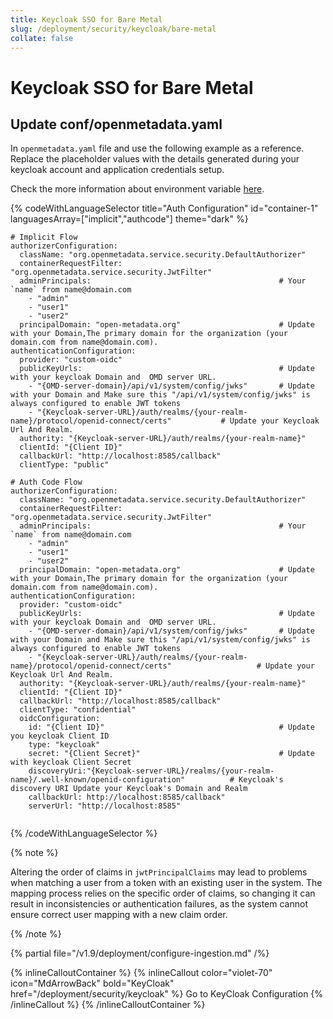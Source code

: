 ```yaml
---
title: Keycloak SSO for Bare Metal
slug: /deployment/security/keycloak/bare-metal
collate: false
---
```


# Keycloak SSO for Bare Metal

## Update conf/openmetadata.yaml

In `openmetadata.yaml` file and use the following example as a reference. Replace the placeholder values with the details generated during your keycloak account and application credentials setup.

Check the more information about environment variable [here](/deployment/security/configuration-parameters).

{% codeWithLanguageSelector title="Auth Configuration" id="container-1" languagesArray=["implicit","authcode"] theme="dark" %}

```implicit
# Implicit Flow
authorizerConfiguration:
  className: "org.openmetadata.service.security.DefaultAuthorizer"
  containerRequestFilter: "org.openmetadata.service.security.JwtFilter"
  adminPrincipals:                                          # Your `name` from name@domain.com
    - "admin"
    - "user1"
    - "user2"
  principalDomain: "open-metadata.org"                      # Update with your Domain,The primary domain for the organization (your domain.com from name@domain.com).
authenticationConfiguration:
  provider: "custom-oidc" 
  publicKeyUrls:                                            # Update with your keycloak Domain and  OMD server URL.
    - "{OMD-server-domain}/api/v1/system/config/jwks"       # Update with your Domain and Make sure this "/api/v1/system/config/jwks" is always configured to enable JWT tokens
    - "{Keycloak-server-URL}/auth/realms/{your-realm-name}/protocol/openid-connect/certs"           # Update your Keycloak Url And Realm.
  authority: "{Keycloak-server-URL}/auth/realms/{your-realm-name}"      
  clientId: "{Client ID}"
  callbackUrl: "http://localhost:8585/callback"
  clientType: "public"
```

```authcode
# Auth Code Flow 
authorizerConfiguration:
  className: "org.openmetadata.service.security.DefaultAuthorizer"
  containerRequestFilter: "org.openmetadata.service.security.JwtFilter"
  adminPrincipals:                                          # Your `name` from name@domain.com
    - "admin"
    - "user1"
    - "user2"
  principalDomain: "open-metadata.org"                      # Update with your Domain,The primary domain for the organization (your domain.com from name@domain.com).
authenticationConfiguration:
  provider: "custom-oidc" 
  publicKeyUrls:                                            # Update with your keycloak Domain and  OMD server URL.
    - "{OMD-server-domain}/api/v1/system/config/jwks"       # Update with your Domain and Make sure this "/api/v1/system/config/jwks" is always configured to enable JWT tokens
    - "{Keycloak-server-URL}/auth/realms/{your-realm-name}/protocol/openid-connect/certs"                   # Update your Keycloak Url And Realm.
  authority: "{Keycloak-server-URL}/auth/realms/{your-realm-name}"      
  clientId: "{Client ID}"
  callbackUrl: "http://localhost:8585/callback"
  clientType: "confidential"
  oidcConfiguration:
    id: "{Client ID}"                                       # Update you keycloak Client ID
    type: "keycloak"     
    secret: "{Client Secret}"                               # Update with keycloak Client Secret
    discoveryUri:"{Keycloak-server-URL}/realms/{your-realm-name}/.well-known/openid-configuration"          # Keycloak's discovery URI Update your Keycloak's Domain and Realm
    callbackUrl: http://localhost:8585/callback"
    serverUrl: "http://localhost:8585"


```
{% /codeWithLanguageSelector %}


{% note %}

Altering the order of claims in `jwtPrincipalClaims` may lead to problems when matching a user from a token with an existing user in the system. The mapping process relies on the specific order of claims, so changing it can result in inconsistencies or authentication failures, as the system cannot ensure correct user mapping with a new claim order.

{% /note %}

{% partial file="/v1.9/deployment/configure-ingestion.md" /%}


{% inlineCalloutContainer %}
  {% inlineCallout
    color="violet-70"
    icon="MdArrowBack"
    bold="KeyCloak"
    href="/deployment/security/keycloak" %}
    Go to KeyCloak Configuration
  {% /inlineCallout %}
{% /inlineCalloutContainer %}